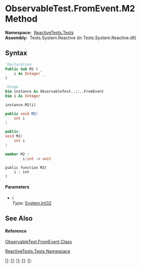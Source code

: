 # ObservableTest.FromEvent.M2 Method

**Namespace:**  [ReactiveTests.Tests](ReactiveTests.Tests\ReactiveTests.Tests.md)  
**Assembly:**  Tests.System.Reactive (in Tests.System.Reactive.dll)

## Syntax

```vb
'Declaration
Public Sub M2 ( _
    i As Integer _
)
```

```vb
'Usage
Dim instance As ObservableTest..::..FromEvent
Dim i As Integer

instance.M2(i)
```

```csharp
public void M2(
    int i
)
```

```c++
public:
void M2(
    int i
)
```

```fsharp
member M2 : 
        i:int -> unit 
```

```jscript
public function M2(
    i : int
)
```

#### Parameters

- i  
  Type: [System.Int32](https://msdn.microsoft.com/en-us/library/td2s409d)

## See Also

#### Reference

[ObservableTest.FromEvent Class](ObservableTest.FromEvent\ObservableTest.FromEvent.md)

[ReactiveTests.Tests Namespace](ReactiveTests.Tests\ReactiveTests.Tests.md)

[]: 
[]: 
[]: 
[]: 
[]: 